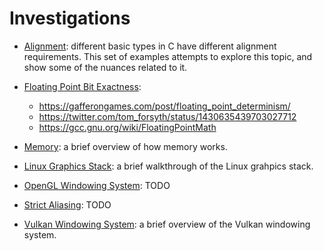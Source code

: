 # Investigations
- [Alignment](alignment): different basic types in C have different alignment requirements. This set of examples attempts to explore this topic, and show some of the nuances related to it.

- [Floating Point Bit Exactness](floating_point_bit_exactness):
  - https://gafferongames.com/post/floating_point_determinism/
  - https://twitter.com/tom_forsyth/status/1430635439703027712
  - https://gcc.gnu.org/wiki/FloatingPointMath

- [Memory](memory): a brief overview of how memory works.

- [Linux Graphics Stack](linux_graphics_stack): a brief walkthrough of the Linux grahpics stack.

- [OpenGL Windowing System](opengl_windowing_system): TODO

- [Strict Aliasing](strict_aliasing): TODO

- [Vulkan Windowing System](vulkan_windowing_system): a brief overview of the Vulkan windowing system.

